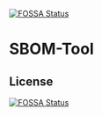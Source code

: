 [![FOSSA Status](https://app.fossa.com/api/projects/git%2Bgithub.com%2Fkanar-ahmad%2FSBOM-Tool.svg?type=shield)](https://app.fossa.com/projects/git%2Bgithub.com%2Fkanar-ahmad%2FSBOM-Tool?ref=badge_shield)

# SBOM-Tool

## License
[![FOSSA Status](https://app.fossa.com/api/projects/git%2Bgithub.com%2Fkanar-ahmad%2FSBOM-Tool.svg?type=large)](https://app.fossa.com/projects/git%2Bgithub.com%2Fkanar-ahmad%2FSBOM-Tool?ref=badge_large)